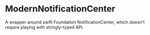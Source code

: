 # ModernNotificationCenter
A wrapper around swift Foundation NotificationCenter, which doesn't require playing with stringly-typed API.
